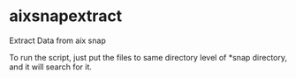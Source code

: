 # aixsnapextract
Extract Data from aix snap

To run the script, just put the files to same directory level of *snap directory, and it will search for it.
